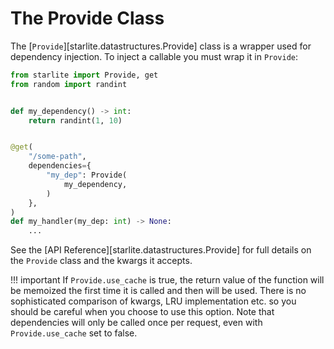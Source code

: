 # The Provide Class

The [`Provide`][starlite.datastructures.Provide] class is a wrapper used for dependency injection.
To inject a callable you must wrap it in `Provide`:

```python
from starlite import Provide, get
from random import randint


def my_dependency() -> int:
    return randint(1, 10)


@get(
    "/some-path",
    dependencies={
        "my_dep": Provide(
            my_dependency,
        )
    },
)
def my_handler(my_dep: int) -> None:
    ...
```

See the [API Reference][starlite.datastructures.Provide] for full details on the `Provide` class and the kwargs it accepts.

!!! important
    If `Provide.use_cache` is true, the return value of the function will be memoized the first time it is called and
    then will be used. There is no sophisticated comparison of kwargs, LRU implementation etc. so you should be careful
    when you choose to use this option.
    Note that dependencies will only be called once per request, even with `Provide.use_cache` set to false.
